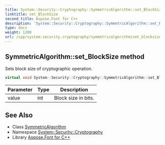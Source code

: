 ```yaml
---
title: System::Security::Cryptography::SymmetricAlgorithm::set_BlockSize method
linktitle: set_BlockSize
second_title: Aspose.Font for C++
description: 'System::Security::Cryptography::SymmetricAlgorithm::set_BlockSize method. Sets block size of cryptographic operation in C++.'
type: docs
weight: 1200
url: /cpp/system.security.cryptography/symmetricalgorithm/set_blocksize/
---
```

## SymmetricAlgorithm::set_BlockSize method


Sets block size of cryptographic operation.

```cpp
virtual void System::Security::Cryptography::SymmetricAlgorithm::set_BlockSize(int value)
```


| Parameter | Type | Description |
| --- | --- | --- |
| value | int | Block size in bits. |

## See Also

* Class [SymmetricAlgorithm](../)
* Namespace [System::Security::Cryptography](../../)
* Library [Aspose.Font for C++](../../../)

